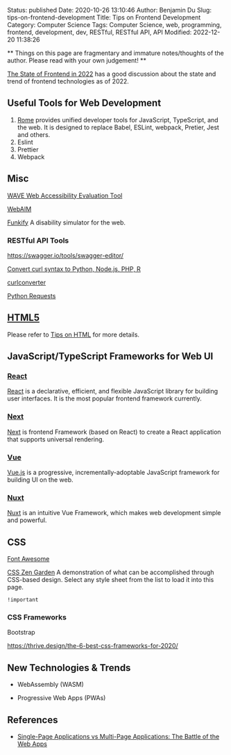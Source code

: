 Status: published
Date: 2020-10-26 13:10:46
Author: Benjamin Du
Slug: tips-on-frontend-development
Title: Tips on Frontend Development
Category: Computer Science
Tags: Computer Science, web, programming, frontend, development, dev, RESTful, RESTful API, API
Modified: 2022-12-20 11:38:26

**
Things on this page are fragmentary and immature notes/thoughts of the author.
Please read with your own judgement!
**

[The State of Frontend in 2022](https://newsletter.pragmaticengineer.com/p/state-of-frontend-2022)
has a good discussion about the state and trend of frontend technologies as of 2022.

## Useful Tools for Web Development

1. [Rome](https://github.com/rome/tools)
    provides unified developer tools for JavaScript, TypeScript, and the web.
    It is designed to replace Babel, ESLint, webpack, Pretier, Jest and others.
2. Eslint
3. Prettier
4. Webpack

## Misc

[WAVE Web Accessibility Evaluation Tool](https://wave.webaim.org/)

[WebAIM](https://webaim.org/)

[Funkify](https://www.funkify.org/?v=f003c44deab6)
A disability simulator for the web.

### RESTful API Tools

https://swagger.io/tools/swagger-editor/

[Convert curl syntax to Python, Node.js, PHP, R](https://curl.trillworks.com/)

[curlconverter](https://github.com/NickCarneiro/curlconverter/)

[Python Requests](http://docs.python-requests.org/en/master/#)

## [HTML5](http://www.legendu.net/misc/blog/tips-on-html)

Please refer to
[Tips on HTML](http://www.legendu.net/misc/blog/tips-on-html)
for more details.

## JavaScript/TypeScript Frameworks for Web UI

### [React](https://github.com/facebook/react)

[React](https://github.com/facebook/react)
is a declarative, efficient, and flexible JavaScript library for building user interfaces.
It is the most popular frontend framework currently.

### [Next](https://github.com/vercel/next.js/)
[Next](https://github.com/vercel/next.js/)
is frontend Framework (based on React) 
to create a React application that supports universal rendering.

### [Vue](https://github.com/vuejs/vue)

[Vue.js](https://github.com/vuejs/vue)
is a progressive, incrementally-adoptable JavaScript framework for building UI on the web.

### [Nuxt](https://github.com/nuxt/nuxt.js)
[Nuxt](https://github.com/nuxt/nuxt.js)
is an intuitive Vue Framework,
which makes web development simple and powerful.

## CSS

[Font Awesome](https://fontawesome.com/)


[CSS Zen Garden](http://www.csszengarden.com/)
A demonstration of what can be accomplished through CSS-based design. Select any style sheet from the list to load it into this page.

`!important`

### CSS Frameworks

Bootstrap

https://thrive.design/the-6-best-css-frameworks-for-2020/


## New Technologies & Trends 

- WebAssembly (WASM)

- Progressive Web Apps (PWAs)

## References

- [Single-Page Applications vs Multi-Page Applications: The Battle of the Web Apps](https://themindstudios.com/blog/spa-vs-mpa/)

